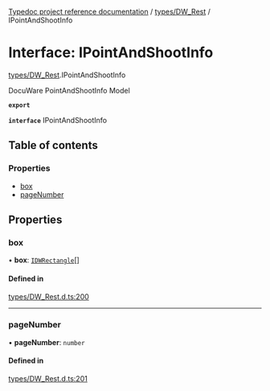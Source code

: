 [Typedoc project reference documentation](../README.md) / [types/DW_Rest](../modules/types_dw_rest.md) / IPointAndShootInfo

# Interface: IPointAndShootInfo

[types/DW_Rest](../modules/types_dw_rest.md).IPointAndShootInfo

DocuWare PointAndShootInfo Model

**`export`**

**`interface`** IPointAndShootInfo

## Table of contents

### Properties

- [box](types_dw_rest.ipointandshootinfo.md#box)
- [pageNumber](types_dw_rest.ipointandshootinfo.md#pagenumber)

## Properties

### box

• **box**: [`IDWRectangle`](types_dw_rest.idwrectangle.md)[]

#### Defined in

[types/DW_Rest.d.ts:200](https://github.com/DocuWare/REST-Sample-TS/blob/828b3d4/src/types/DW_Rest.d.ts#L200)

___

### pageNumber

• **pageNumber**: `number`

#### Defined in

[types/DW_Rest.d.ts:201](https://github.com/DocuWare/REST-Sample-TS/blob/828b3d4/src/types/DW_Rest.d.ts#L201)
